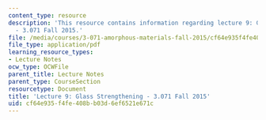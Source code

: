 ```yaml
---
content_type: resource
description: 'This resource contains information regarding lecture 9: Glass strengthening
  - 3.071 Fall 2015.'
file: /media/courses/3-071-amorphous-materials-fall-2015/cf64e935f4fe408bb03d6ef6521e671c_MIT3_071F15_Lecture9.pdf
file_type: application/pdf
learning_resource_types:
- Lecture Notes
ocw_type: OCWFile
parent_title: Lecture Notes
parent_type: CourseSection
resourcetype: Document
title: 'Lecture 9: Glass Strengthening - 3.071 Fall 2015'
uid: cf64e935-f4fe-408b-b03d-6ef6521e671c
---
```

